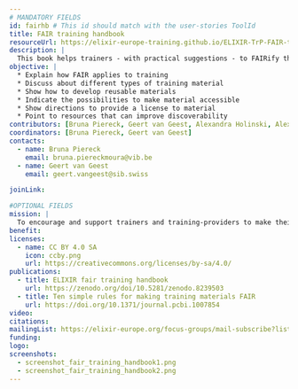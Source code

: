 ```yaml
---
# MANDATORY FIELDS
id: fairhb # This id should match with the user-stories ToolId
title: FAIR training handbook
resourceUrl: https://elixir-europe-training.github.io/ELIXIR-TrP-FAIR-training-handbook/
description: |
  This book helps trainers - with practical suggestions - to FAIRify their training material.
objective: |
  * Explain how FAIR applies to training
  * Discuss about different types of training material
  * Show how to develop reusable materials
  * Indicate the possibilities to make material accessible
  * Show directions to provide a license to material
  * Point to resources that can improve discoverability
contributors: [Bruna Piereck, Geert van Geest, Alexandra Holinski, Alexia Cardona,Alice Matimba,Allegra Via,Anastasios Anastasios Papaioannou ,Anna Swan,Celia van Gelder,Daniel Thomas Lopez,Daniel Wibberg,Fred de Lamotte ,Helen Clare ,Helena Schnitzer ,Hélène Chiapello,Iryna Kuchma ,Iulianna van der Lek,Kathryn Unsworth ,Krzys Poterlowicz ,Leyla Jael Castro,Lisanna Paladin,Loredana Le Pera,Lucie Khamvongsa-Charbonnier,Maja Rey,Marcela Davila,Maria Doyle,Marta Lloret,Melissa Burke ,Michelle D Brazas ,Monique Zahn ,Nazeefa Fatima ,Nicola Mulder,Olivier Sand ,Patricia Carvajal Lopez,Patricia M. Palagi,Rachel Berkson,Renato Alves,Roland Krause,Russell Schwartz,Sara El-Gebali,Sarah Morgan,Saskia Hiltemann,Shaun Aron,Steven Morgan,Suzanne Duce,Tarcisio Mendes de Farias ,Vera Matser,Verena Ras ,Wai Keat Yam]
coordinators: [Bruna Piereck, Geert van Geest]
contacts:
  - name: Bruna Piereck
    email: bruna.piereckmoura@vib.be
  - name: Geert van Geest
    email: geert.vangeest@sib.swiss

joinLink: 

#OPTIONAL FIELDS
mission: |
  To encourage and support trainers and training-providers to make their training material FAIR
benefit: 
licenses:
  - name: CC BY 4.0 SA
    icon: ccby.png
    url: https://creativecommons.org/licenses/by-sa/4.0/
publications:
  - title: ELIXIR fair training handbook
    url: https://zenodo.org/doi/10.5281/zenodo.8239503
  - title: Ten simple rules for making training materials FAIR
    url: https://doi.org/10.1371/journal.pcbi.1007854
video: 
citations:
mailingList: https://elixir-europe.org/focus-groups/mail-subscribe?list=FAIR%20Training%20Focus%20Group
funding:
logo: 
screenshots:
  - screenshot_fair_training_handbook1.png
  - screenshot_fair_training_handbook2.png
---
```

